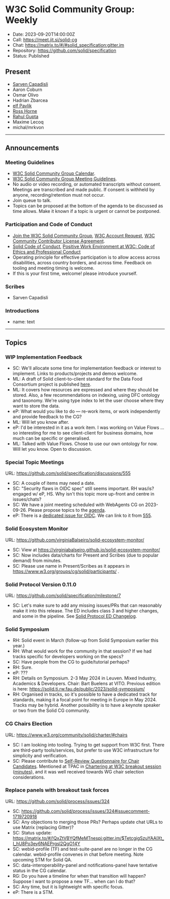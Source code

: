 # W3C Solid Community Group: Weekly

* Date: 2023-09-20T14:00:00Z
* Call: https://meet.jit.si/solid-cg
* Chat: https://matrix.to/#/#solid_specification:gitter.im
* Repository: https://github.com/solid/specification
* Status: Published

## Present
* [Sarven Capadisli](https://csarven.ca/#i)
* Aaron Coburn
* Osmar Olivo
* Hadrian Zbarcea
* [elf Pavlik](https://elf-pavlik.hackers4peace.net)
* [Ross Horne](https://personal.cis.strath.ac.uk/ross.horne/)
* [Rahul Gupta](https://cxres.pages.dev/profile#i)
* Maxime Lecoq
* michal/mrkvon

---

## Announcements

### Meeting Guidelines
* [W3C Solid Community Group Calendar](https://www.w3.org/groups/cg/solid/calendar).
* [W3C Solid Community Group Meeting Guidelines](https://github.com/solid/specification/blob/main/meetings/README.md).
* No audio or video recording, or automated transcripts without consent. Meetings are transcribed and made public. If consent is withheld by anyone, recording/retention must not occur.
* Join queue to talk.
* Topics can be proposed at the bottom of the agenda to be discussed as time allows. Make it known if a topic is urgent or cannot be postponed.

### Participation and Code of Conduct
* [Join the W3C Solid Community Group](https://www.w3.org/community/solid/join), [W3C Account Request](http://www.w3.org/accounts/request), [W3C Community Contributor License Agreement](https://www.w3.org/community/about/agreements/cla/).
* [Solid Code of Conduct](https://github.com/solid/process/blob/main/code-of-conduct.md), [Positive Work Environment at W3C: Code of Ethics and Professional Conduct](https://www.w3.org/Consortium/cepc/)
* Operating principle for effective participation is to allow access across disabilities, across country borders, and across time. Feedback on tooling and meeting timing is welcome.
* If this is your first time, welcome! please introduce yourself.


### Scribes
* Sarven Capadisli

### Introductions
* name: text


---


## Topics

### WIP Implementation Feedback
* SC: We'll allocate some time for implementation feedback or interest to implement. Links to products/projects and demos welcome.
* ML: A draft of Solid client-to-client standard for the Data Food Consortium project is published [here](https://datafoodconsortium.gitbook.io/dfc-standard-documentation/solid-client-protocol).
* ML: It covers how resources are expressed and where they should be stored. Also, a few recommendations on indexing, using DFC ontology and taxonomy. We're using type index to let the user choose where they  want to store the data.
* eP: What would you like to do — re-work items, or work independently and provide feedback to the CG?
* ML: Will let you know after.
* eP: I'd be interested in it as a work item. I was working on Value Flows ... so interesting for me to see client-client for business domains, how much can be specific or generalised.
* ML: Talked with Value Flows. Chose to use our own ontology for now. Will let you know. Open to discussion.


### Special Topic Meetings
URL: https://github.com/solid/specification/discussions/555

* SC: A couple of items may need a date.
* SC: "Security flaws in OIDC spec" still seems important. RH was/is? engaged w/ eP, HS. Why isn't this topic more up-front and centre in issues/chats?
* SC: We have a joint meeting scheduled with WebAgents CG on 2023-09-26. Please propose topics to the [agenda](https://hackmd.io/ftVbmvj0R0Oh6EsPWTEkwQ).
* eP: There is a [dedicated issue for OIDC](https://github.com/solid/solid-oidc/issues/221). We can link to it from [555](https://github.com/solid/specification/discussions/555).


### Solid Ecosystem Monitor
URL: https://github.com/virginiaBalseiro/solid-ecosystem-monitor/

* SC: View at https://virginiabalseiro.github.io/solid-ecosystem-monitor/
* SC: Now includes data/charts for Present and Scribes (due to popular demand) from minutes.
* SC: Please use name in Present/Scribes as it appears in https://www.w3.org/groups/cg/solid/participants/ .


### Solid Protocol Version 0.11.0
URL: https://github.com/solid/specification/milestone/7

* SC: Let's make sure to add any missing issues/PRs that can reasonably make it into this release. The ED includes class 3 and higher changes, and some in the pipeline. See [Solid Protocol ED Changelog](https://solidproject.org/ED/protocol#changelog).


### Solid Symposium

* RH: Solid event in March (follow-up from Solid Symposium earlier this year.)
* RH: What would work for the community in that session? If we had tracks specific for developers working on the specs?
* SC: Have people from the CG to guide/tutorial perhaps?
* RH: Sure.
* eP: ???
* RH: Details on Symposium. 2-3 May 2024 in Leuven. Mixed Industry, Academics & Developers. Chair: Bart Buelens at VITO. Previous edition is here: https://solid.ti.rw.fau.de/public/2023/solid-symposium/
* RH: Organised in tracks, so it's possible to have a dedicated track for standards, making it a focal point for meeting in Europe in May 2024. Tracks may be hybrid. Another possibility is to have a keynote speaker or two from the Solid CG community.


### CG Chairs Election
URL: https://www.w3.org/community/solid/charter/#chairs

* SC: I am looking into tooling. Trying to get support from W3C first. There are third-party tools/services, but prefer to use W3C infrastructure for simplicity and verification.
* SC: Please contribute to [Self-Review Questionnaire for Chair Candidates](https://github.com/solid/specification/discussions/568). Mentioned at TPAC in [Chartering at W3C breakout session](https://github.com/w3c/tpac2023-breakouts/issues/43) ([minutes](https://www.w3.org/2023/09/13-w3process-minutes.html)), and it was well received towards WG chair selection considerations.


### Replace panels with breakout task forces
URL: https://github.com/solid/process/issues/324

* SC: https://github.com/solid/process/issues/324#issuecomment-1719720918
* SC: Any objections to merging those PRs? Perhaps update chat URLs to use Matrix (replacing Gitter)?
* SC: Status update: https://matrix.to/#/!QxZtVBYQfMeMTnespj:gitter.im/$TetcgigSzuYAAIXt_I_hU8Po3ey6NAEPrgsl2QgO14Y
* SC: webid-profile (TF) and test-suite-panel are no longer in the CG calendar. webid-profile convenes in chat before meeting. Note upcoming STM for Solid QA.
* SC: data-interoperability-panel and notifications-panel have tentative status in the CG calendar.
* RG: Do you have a timeline for when that transition will happen? Suppose I want to propose a new TF... when can I do that?
* SC: Any time, but it is lightweight with specific focus.
* eP: There is a STM.
